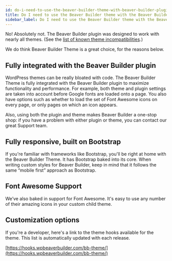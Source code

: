 ```yaml
---
id: do-i-need-to-use-the-beaver-builder-theme-with-beaver-builder-plugin
title: Do I need to use the Beaver Builder theme with the Beaver Builder plugin?
sidebar_label: Do I need to use the Beaver Builder theme with the Beaver Builder plugin?
---
```


No! Absolutely not. The Beaver Builder plugin was designed to work with nearly
all themes. (See the [list of known theme incompatibilities](/beaver-builder/troubleshooting/debugging/known-beaver-builder-incompatibilities.md/#themes).)

We do think Beaver Builder Theme is a great choice, for the reasons below.

## Fully integrated with the Beaver Builder plugin

WordPress themes can be really bloated with code. The Beaver Builder Theme is
fully integrated with the Beaver Builder plugin to maximize functionality and
performance. For example, both theme and plugin settings are taken into
account before Google fonts are loaded onto a page. You also have options such
as whether to load the set of Font Awesome icons on every page, or only pages
on which an icon appears.

Also, using both the plugin and theme makes Beaver Builder a one-stop shop: if
you have a problem with either plugin or theme, you can contact our great
Support team.

## Fully responsive, built on Bootstrap

If you're familiar with frameworks like Bootstrap, you'll be right at home
with the Beaver Builder Theme. It has Bootstrap baked into its core. When
writing custom styles for Beaver Builder, keep in mind that it follows the
same “mobile first” approach as Bootstrap.

##  Font Awesome Support

We’ve also baked in support for Font Awesome. It's easy to use any number of
their amazing icons in your custom child theme.

## Customization options

If you're a developer, here's a link to the theme hooks available for the
theme. This list is automatically updated with each release.

[https://hooks.wpbeaverbuilder.com/bb-theme/](https://hooks.wpbeaverbuilder.com/bb-theme/)
